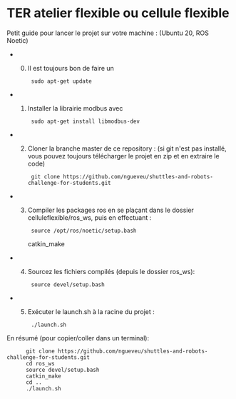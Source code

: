 # TER atelier flexible ou cellule flexible

Petit guide pour lancer le projet sur votre machine : (Ubuntu 20, ROS Noetic)

- 0) Il est toujours bon de faire un 

          sudo apt-get update

- 1) Installer la librairie modbus avec 

          sudo apt-get install libmodbus-dev
          
- 2) Cloner la branche master de ce repository :
    (si git n'est pas installé, vous pouvez toujours télécharger le projet en zip et en extraire le code)
    
          git clone https://github.com/ngueveu/shuttles-and-robots-challenge-for-students.git
        
          
- 3) Compiler les packages ros en se plaçant dans le dossier celluleflexible/ros_ws, puis en effectuant :

          source /opt/ros/noetic/setup.bash  
	  catkin_make
          
- 4) Sourcez les fichiers compilés (depuis le dossier ros_ws):

          source devel/setup.bash
          
- 5) Exécuter le launch.sh à la racine du projet :

          ./launch.sh
          
En résumé (pour copier/coller dans un terminal):

          git clone https://github.com/ngueveu/shuttles-and-robots-challenge-for-students.git
          cd ros_ws
          source devel/setup.bash
          catkin_make
          cd ..
          ./launch.sh
 
 
          
          
          
